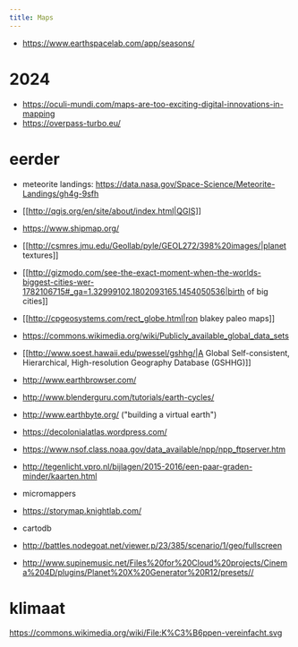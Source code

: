 ```yaml
---
title: Maps
---
```


* https://www.earthspacelab.com/app/seasons/

# 2024
* https://oculi-mundi.com/maps-are-too-exciting-digital-innovations-in-mapping
* https://overpass-turbo.eu/

# eerder
* meteorite landings: https://data.nasa.gov/Space-Science/Meteorite-Landings/gh4g-9sfh
* [[http://qgis.org/en/site/about/index.html|QGIS]]
* https://www.shipmap.org/
* [[http://csmres.jmu.edu/Geollab/pyle/GEOL272/398%20images/|planet textures]]
* [[http://gizmodo.com/see-the-exact-moment-when-the-worlds-biggest-cities-wer-1782106715#_ga=1.32999102.1802093165.1454050536|birth of big cities]]
* [[http://cpgeosystems.com/rect_globe.html|ron blakey paleo maps]]
* https://commons.wikimedia.org/wiki/Publicly_available_global_data_sets
* [[http://www.soest.hawaii.edu/pwessel/gshhg/|A Global Self-consistent, Hierarchical, High-resolution Geography Database (GSHHG)]]
* http://www.earthbrowser.com/
* http://www.blenderguru.com/tutorials/earth-cycles/
* http://www.earthbyte.org/ ("building a virtual earth")
* https://decolonialatlas.wordpress.com/
* https://www.nsof.class.noaa.gov/data_available/npp/npp_ftpserver.htm

* http://tegenlicht.vpro.nl/bijlagen/2015-2016/een-paar-graden-minder/kaarten.html
* micromappers
* https://storymap.knightlab.com/
* cartodb
* http://battles.nodegoat.net/viewer.p/23/385/scenario/1/geo/fullscreen
* http://www.supinemusic.net/Files%20for%20Cloud%20projects/Cinema%204D/plugins/Planet%20X%20Generator%20R12/presets//

# klimaat
https://commons.wikimedia.org/wiki/File:K%C3%B6ppen-vereinfacht.svg

